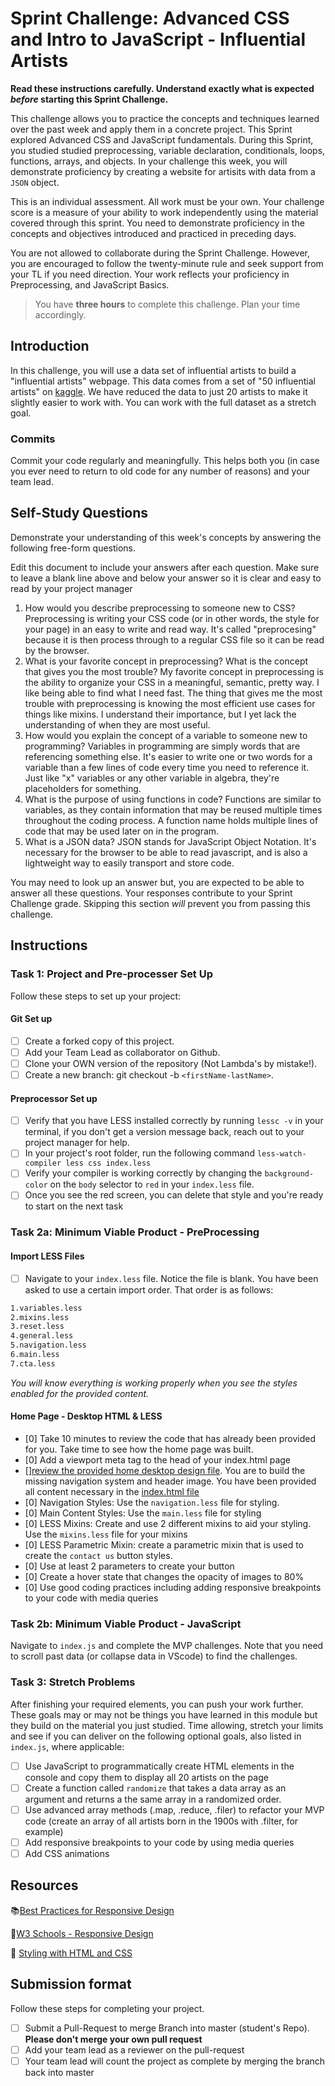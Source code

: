 # Sprint Challenge: Advanced CSS and Intro to JavaScript - Influential Artists

**Read these instructions carefully. Understand exactly what is expected _before_ starting this Sprint Challenge.**

This challenge allows you to practice the concepts and techniques learned over the past week and apply them in a concrete project. This Sprint explored Advanced CSS and JavaScript fundamentals. During this Sprint, you studied studied preprocessing, variable declaration, conditionals, loops, functions, arrays, and objects. In your challenge this week, you will demonstrate proficiency by creating a website for artisits with data from a `JSON` object.

This is an individual assessment. All work must be your own. Your challenge score is a measure of your ability to work independently using the material covered through this sprint. You need to demonstrate proficiency in the concepts and objectives introduced and practiced in preceding days.

You are not allowed to collaborate during the Sprint Challenge. However, you are encouraged to follow the twenty-minute rule and seek support from your TL if you need direction. Your work reflects your proficiency in Preprocessing, and JavaScript Basics.

> You have **three hours** to complete this challenge. Plan your time accordingly.

## Introduction

In this challenge, you will use a data set of influential artists to build a "influential artists" webpage. This data comes from a set of "50 influential artists" on [kaggle](https://www.kaggle.com/ikarus777/best-artworks-of-all-time). We have reduced the data to just 20 artists to make it slightly easier to work with. You can work with the full dataset as a stretch goal.

### Commits

Commit your code regularly and meaningfully. This helps both you (in case you ever need to return to old code for any number of reasons) and your team lead.

## Self-Study Questions

Demonstrate your understanding of this week's concepts by answering the following free-form questions.

Edit this document to include your answers after each question. Make sure to leave a blank line above and below your answer so it is clear and easy to read by your project manager

1. How would you describe preprocessing to someone new to CSS?
   Preprocessing is writing your CSS code (or in other words, the style for your page) in an easy to write and read way. It's called "preprocesing" because it is then process through to a regular CSS file so it can be read by the browser.
2. What is your favorite concept in preprocessing? What is the concept that gives you the most trouble?
   My favorite concept in preprocessing is the ability to organize your CSS in a meaningful, semantic, pretty way. I like being able to find what I need fast. The thing that gives me the most trouble with preprocessing is knowing the most efficient use cases for things like mixins. I understand their importance, but I yet lack the understanding of when they are most useful.
3. How would you explain the concept of a variable to someone new to programming?
   Variables in programming are simply words that are referencing something else. It's easier to write one or two words for a variable than a few lines of code every time you need to reference it. Just like "x" variables or any other variable in algebra, they're placeholders for something.
4. What is the purpose of using functions in code?
   Functions are similar to variables, as they contain information that may be reused multiple times throughout the coding process. A function name holds multiple lines of code that may be used later on in the program.
5. What is a JSON data?
   JSON stands for JavaScript Object Notation. It's necessary for the browser to be able to read javascript, and is also a lightweight way to easily transport and store code.

You may need to look up an answer but, you are expected to be able to answer all these questions. Your responses contribute to your Sprint Challenge grade. Skipping this section _will_ prevent you from passing this challenge.

## Instructions

### Task 1: Project and Pre-processer Set Up

Follow these steps to set up your project:

#### Git Set up

- [ ] Create a forked copy of this project.
- [ ] Add your Team Lead as collaborator on Github.
- [ ] Clone your OWN version of the repository (Not Lambda's by mistake!).
- [ ] Create a new branch: git checkout -b `<firstName-lastName>`.

#### Preprocessor Set up

- [ ] Verify that you have LESS installed correctly by running `lessc -v` in your terminal, if you don't get a version message back, reach out to your project manager for help.
- [ ] In your project's root folder, run the following command `less-watch-compiler less css index.less`
- [ ] Verify your compiler is working correctly by changing the `background-color` on the `body` selector to `red` in your `index.less` file.
- [ ] Once you see the red screen, you can delete that style and you're ready to start on the next task

### Task 2a: Minimum Viable Product - PreProcessing

#### Import LESS Files

- [ ] Navigate to your `index.less` file. Notice the file is blank. You have been asked to use a certain import order. That order is as follows:

```markdown
1.variables.less
2.mixins.less
3.reset.less
4.general.less
5.navigation.less
6.main.less
7.cta.less
```

_You will know everything is working properly when you see the styles enabled for the provided content._

#### Home Page - Desktop HTML & LESS

- [0] Take 10 minutes to review the code that has already been provided for you. Take time to see how the home page was built.
- [0] Add a viewport meta tag to the head of your index.html page
- [][review the provided home desktop design file](design/Desktop.png). You are to build the missing navigation system and header image. You have been provided all content necessary in the [index.html file](index.html)
- [0] Navigation Styles: Use the `navigation.less` file for styling.
- [0] Main Content Styles: Use the `main.less` file for styling
- [0] LESS Mixins: Create and use 2 different mixins to aid your styling. Use the `mixins.less` file for your mixins
- [0] LESS Parametric Mixin: create a parametric mixin that is used to create the `contact us` button styles.
- [0] Use at least 2 parameters to create your button
- [0] Create a hover state that changes the opacity of images to 80%
- [0] Use good coding practices including adding responsive breakpoints to your code with media queries

### Task 2b: Minimum Viable Product - JavaScript

Navigate to `index.js` and complete the MVP challenges. Note that you need to scroll past data (or collapse data in VScode) to find the challenges.

### Task 3: Stretch Problems

After finishing your required elements, you can push your work further. These goals may or may not be things you have learned in this module but they build on the material you just studied. Time allowing, stretch your limits and see if you can deliver on the following optional goals, also listed in `index.js`, where applicable:

- [ ] Use JavaScript to programmatically create HTML elements in the console and copy them to display all 20 artists on the page
- [ ] Create a function called `randomize` that takes a data array as an argument and returns a the same array in a randomized order.
- [ ] Use advanced array methods (.map, .reduce, .filer) to refactor your MVP code (create an array of all artists born in the 1900s with .filter, for example)
- [ ] Add responsive breakpoints to your code by using media queries
- [ ] Add CSS animations

## Resources

📚[Best Practices for Responsive Design](https://www.browserstack.com/guide/responsive-design-breakpoints)

🤝[W3 Schools - Responsive Design](https://www.w3schools.com/html/html_responsive.asp)

👀 [Styling with HTML and CSS](https://www.w3schools.com/html/html_css.asp)

## Submission format

Follow these steps for completing your project.

- [ ] Submit a Pull-Request to merge <firstName-lastName> Branch into master (student's Repo). **Please don't merge your own pull request**
- [ ] Add your team lead as a reviewer on the pull-request
- [ ] Your team lead will count the project as complete by merging the branch back into master
